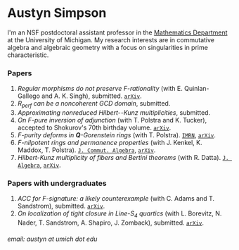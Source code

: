 # Austyn Simpson

I'm an NSF postdoctoral assistant professor in the [Mathematics Department](https://lsa.umich.edu/math) at the University of Michigan. My research interests are in commutative algebra and algebraic geometry with a focus on singularities in prime characteristic.

### Papers
1. *Regular morphisms do not preserve F-rationality* (with E. Quinlan-Gallego and A. K. Singh), submitted. [`arXiv`](https://arxiv.org/abs/2307.03785).
2. *R<sub>perf</sub> can be a noncoherent GCD domain*, submitted.
3. *Approximating nonreduced Hilbert--Kunz multiplicities*, submitted.
4. *On F-pure inversion of adjunction* (with T. Polstra and K. Tucker), accepted to Shokurov's 70th birthday volume. [`arXiv`](https://arxiv.org/abs/2305.17591).
5. *F-purity deforms in **Q**-Gorenstein rings* (with T. Polstra). [`IMRN`](https://doi.org/10.1093/imrn/rnac254), [`arXiv`](https://arxiv.org/abs/2009.13444).
6. *F-nilpotent rings and permanence properties* (with J. Kenkel, K. Maddox, T. Polstra). [`J. Commut. Algebra`](https://projecteuclid.org/journals/jca/journal-of-commutative-algebra/acceptedpapers), [`arXiv`](https://arxiv.org/abs/1912.01150).
7. *Hilbert-Kunz multiplicity of fibers and Bertini theorems* (with R. Datta). [`J. Algebra`](https://doi.org/10.1016/j.jalgebra.2021.10.025), [`arXiv`](https://arxiv.org/abs/1908.04819).

### Papers with undergraduates
1. *ACC for F-signature: a likely counterexample* (with C. Adams and T. Sandstrom), submitted. [`arXiv`](https://arxiv.org/abs/2309.07901).
2. *On localization of tight closure in Line-S<sub>4</sub> quartics* (with L. Borevitz, N. Nader, T. Sandstrom, A. Shapiro, J. Zomback), submitted. [`arXiv`](https://arxiv.org/abs/2211.03220).

###### email: austyn at umich dot edu
